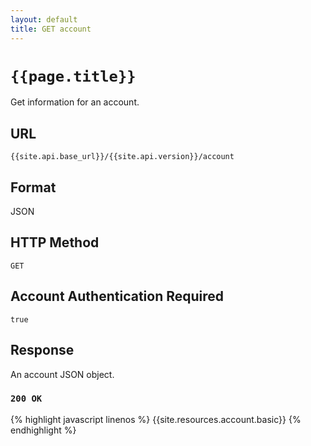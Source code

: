 ```yaml
---
layout: default
title: GET account
---
```

# `{{page.title}}`

Get information for an account.

## URL

`{{site.api.base_url}}/{{site.api.version}}/account`

## Format

JSON

## HTTP Method

`GET`

## Account Authentication Required

`true`

## Response

An account JSON object.

### `200 OK`

{% highlight javascript linenos %}
{{site.resources.account.basic}}
{% endhighlight %}
